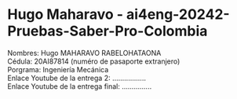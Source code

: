 # Hugo Maharavo - ai4eng-20242-Pruebas-Saber-Pro-Colombia

Nombres: Hugo MAHARAVO RABELOHATAONA <br>
Cédula: 20AI87814 (numéro de pasaporte extranjero) <br>
Porgrama: Ingeniería Mecánica <br>
Enlace Youtube de la entrega 2: ................. <br>
Enlace Youtube de la entrega final: ............... <br>
